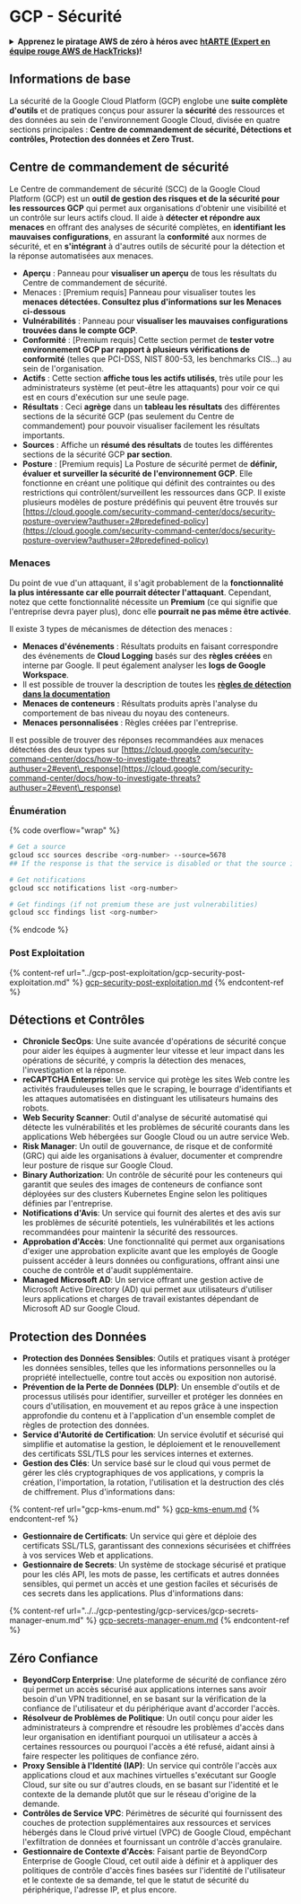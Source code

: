 # GCP - Sécurité

<details>

<summary><strong>Apprenez le piratage AWS de zéro à héros avec</strong> <a href="https://training.hacktricks.xyz/courses/arte"><strong>htARTE (Expert en équipe rouge AWS de HackTricks)</strong></a><strong>!</strong></summary>

Autres façons de soutenir HackTricks :

* Si vous souhaitez voir votre **entreprise annoncée dans HackTricks** ou **télécharger HackTricks en PDF**, consultez les [**PLANS D'ABONNEMENT**](https://github.com/sponsors/carlospolop) !
* Obtenez le [**swag officiel PEASS & HackTricks**](https://peass.creator-spring.com)
* Découvrez [**La famille PEASS**](https://opensea.io/collection/the-peass-family), notre collection exclusive de [**NFT**](https://opensea.io/collection/the-peass-family)
* **Rejoignez le** 💬 [**groupe Discord**](https://discord.gg/hRep4RUj7f) ou le [**groupe Telegram**](https://t.me/peass) ou **suivez-nous** sur **Twitter** 🐦 [**@hacktricks\_live**](https://twitter.com/hacktricks\_live)**.**
* **Partagez vos astuces de piratage en soumettant des PR aux** [**HackTricks**](https://github.com/carlospolop/hacktricks) et [**HackTricks Cloud**](https://github.com/carlospolop/hacktricks-cloud) dépôts GitHub.

</details>

## Informations de base

La sécurité de la Google Cloud Platform (GCP) englobe une **suite complète d'outils** et de pratiques conçus pour assurer la **sécurité** des ressources et des données au sein de l'environnement Google Cloud, divisée en quatre sections principales : **Centre de commandement de sécurité, Détections et contrôles, Protection des données et Zero Trust.**

## **Centre de commandement de sécurité**

Le Centre de commandement de sécurité (SCC) de la Google Cloud Platform (GCP) est un **outil de gestion des risques et de la sécurité pour les ressources GCP** qui permet aux organisations d'obtenir une visibilité et un contrôle sur leurs actifs cloud. Il aide à **détecter et répondre aux menaces** en offrant des analyses de sécurité complètes, en **identifiant les mauvaises configurations**, en assurant la **conformité** aux normes de sécurité, et en **s'intégrant** à d'autres outils de sécurité pour la détection et la réponse automatisées aux menaces.

* **Aperçu** : Panneau pour **visualiser un aperçu** de tous les résultats du Centre de commandement de sécurité.
* Menaces : \[Premium requis] Panneau pour visualiser toutes les **menaces détectées. Consultez plus d'informations sur les Menaces ci-dessous**
* **Vulnérabilités** : Panneau pour **visualiser les mauvaises configurations trouvées dans le compte GCP**.
* **Conformité** : \[Premium requis] Cette section permet de **tester votre environnement GCP par rapport à plusieurs vérifications de conformité** (telles que PCI-DSS, NIST 800-53, les benchmarks CIS...) au sein de l'organisation.
* **Actifs** : Cette section **affiche tous les actifs utilisés**, très utile pour les administrateurs système (et peut-être les attaquants) pour voir ce qui est en cours d'exécution sur une seule page.
* **Résultats** : Ceci **agrège** dans un **tableau les résultats** des différentes sections de la sécurité GCP (pas seulement du Centre de commandement) pour pouvoir visualiser facilement les résultats importants.
* **Sources** : Affiche un **résumé des résultats** de toutes les différentes sections de la sécurité GCP **par section**.
* **Posture** : \[Premium requis] La Posture de sécurité permet de **définir, évaluer et surveiller la sécurité de l'environnement GCP**. Elle fonctionne en créant une politique qui définit des contraintes ou des restrictions qui contrôlent/surveillent les ressources dans GCP. Il existe plusieurs modèles de posture prédéfinis qui peuvent être trouvés sur [https://cloud.google.com/security-command-center/docs/security-posture-overview?authuser=2#predefined-policy](https://cloud.google.com/security-command-center/docs/security-posture-overview?authuser=2#predefined-policy)

### **Menaces**

Du point de vue d'un attaquant, il s'agit probablement de la **fonctionnalité la plus intéressante car elle pourrait détecter l'attaquant**. Cependant, notez que cette fonctionnalité nécessite un **Premium** (ce qui signifie que l'entreprise devra payer plus), donc elle **pourrait ne pas même être activée**.&#x20;

Il existe 3 types de mécanismes de détection des menaces :

* **Menaces d'événements** : Résultats produits en faisant correspondre des événements de **Cloud Logging** basés sur des **règles créées** en interne par Google. Il peut également analyser les **logs de Google Workspace**.
* Il est possible de trouver la description de toutes les [**règles de détection dans la documentation**](https://cloud.google.com/security-command-center/docs/concepts-event-threat-detection-overview?authuser=2#how\_works)
* **Menaces de conteneurs** : Résultats produits après l'analyse du comportement de bas niveau du noyau des conteneurs.
* **Menaces personnalisées** : Règles créées par l'entreprise.

Il est possible de trouver des réponses recommandées aux menaces détectées des deux types sur [https://cloud.google.com/security-command-center/docs/how-to-investigate-threats?authuser=2#event\_response](https://cloud.google.com/security-command-center/docs/how-to-investigate-threats?authuser=2#event\_response)

### Énumération

{% code overflow="wrap" %}
```bash
# Get a source
gcloud scc sources describe <org-number> --source=5678
## If the response is that the service is disabled or that the source is not found, then, it isn't enabled

# Get notifications
gcloud scc notifications list <org-number>

# Get findings (if not premium these are just vulnerabilities)
gcloud scc findings list <org-number>
```
{% endcode %}

### Post Exploitation

{% content-ref url="../gcp-post-exploitation/gcp-security-post-exploitation.md" %}
[gcp-security-post-exploitation.md](../gcp-post-exploitation/gcp-security-post-exploitation.md)
{% endcontent-ref %}

## Détections et Contrôles

* **Chronicle SecOps**: Une suite avancée d'opérations de sécurité conçue pour aider les équipes à augmenter leur vitesse et leur impact dans les opérations de sécurité, y compris la détection des menaces, l'investigation et la réponse.
* **reCAPTCHA Enterprise**: Un service qui protège les sites Web contre les activités frauduleuses telles que le scraping, le bourrage d'identifiants et les attaques automatisées en distinguant les utilisateurs humains des robots.
* **Web Security Scanner**: Outil d'analyse de sécurité automatisé qui détecte les vulnérabilités et les problèmes de sécurité courants dans les applications Web hébergées sur Google Cloud ou un autre service Web.
* **Risk Manager**: Un outil de gouvernance, de risque et de conformité (GRC) qui aide les organisations à évaluer, documenter et comprendre leur posture de risque sur Google Cloud.
* **Binary Authorization**: Un contrôle de sécurité pour les conteneurs qui garantit que seules des images de conteneurs de confiance sont déployées sur des clusters Kubernetes Engine selon les politiques définies par l'entreprise.
* **Notifications d'Avis**: Un service qui fournit des alertes et des avis sur les problèmes de sécurité potentiels, les vulnérabilités et les actions recommandées pour maintenir la sécurité des ressources.
* **Approbation d'Accès**: Une fonctionnalité qui permet aux organisations d'exiger une approbation explicite avant que les employés de Google puissent accéder à leurs données ou configurations, offrant ainsi une couche de contrôle et d'audit supplémentaire.
* **Managed Microsoft AD**: Un service offrant une gestion active de Microsoft Active Directory (AD) qui permet aux utilisateurs d'utiliser leurs applications et charges de travail existantes dépendant de Microsoft AD sur Google Cloud.

## Protection des Données

* **Protection des Données Sensibles**: Outils et pratiques visant à protéger les données sensibles, telles que les informations personnelles ou la propriété intellectuelle, contre tout accès ou exposition non autorisé.
* **Prévention de la Perte de Données (DLP)**: Un ensemble d'outils et de processus utilisés pour identifier, surveiller et protéger les données en cours d'utilisation, en mouvement et au repos grâce à une inspection approfondie du contenu et à l'application d'un ensemble complet de règles de protection des données.
* **Service d'Autorité de Certification**: Un service évolutif et sécurisé qui simplifie et automatise la gestion, le déploiement et le renouvellement des certificats SSL/TLS pour les services internes et externes.
* **Gestion des Clés**: Un service basé sur le cloud qui vous permet de gérer les clés cryptographiques de vos applications, y compris la création, l'importation, la rotation, l'utilisation et la destruction des clés de chiffrement. Plus d'informations dans:

{% content-ref url="gcp-kms-enum.md" %}
[gcp-kms-enum.md](gcp-kms-enum.md)
{% endcontent-ref %}

* **Gestionnaire de Certificats**: Un service qui gère et déploie des certificats SSL/TLS, garantissant des connexions sécurisées et chiffrées à vos services Web et applications.
* **Gestionnaire de Secrets**: Un système de stockage sécurisé et pratique pour les clés API, les mots de passe, les certificats et autres données sensibles, qui permet un accès et une gestion faciles et sécurisés de ces secrets dans les applications. Plus d'informations dans:

{% content-ref url="../../gcp-pentesting/gcp-services/gcp-secrets-manager-enum.md" %}
[gcp-secrets-manager-enum.md](../../gcp-pentesting/gcp-services/gcp-secrets-manager-enum.md)
{% endcontent-ref %}

## Zéro Confiance

* **BeyondCorp Enterprise**: Une plateforme de sécurité de confiance zéro qui permet un accès sécurisé aux applications internes sans avoir besoin d'un VPN traditionnel, en se basant sur la vérification de la confiance de l'utilisateur et du périphérique avant d'accorder l'accès.
* **Résolveur de Problèmes de Politique**: Un outil conçu pour aider les administrateurs à comprendre et résoudre les problèmes d'accès dans leur organisation en identifiant pourquoi un utilisateur a accès à certaines ressources ou pourquoi l'accès a été refusé, aidant ainsi à faire respecter les politiques de confiance zéro.
* **Proxy Sensible à l'Identité (IAP)**: Un service qui contrôle l'accès aux applications cloud et aux machines virtuelles s'exécutant sur Google Cloud, sur site ou sur d'autres clouds, en se basant sur l'identité et le contexte de la demande plutôt que sur le réseau d'origine de la demande.
* **Contrôles de Service VPC**: Périmètres de sécurité qui fournissent des couches de protection supplémentaires aux ressources et services hébergés dans le Cloud privé virtuel (VPC) de Google Cloud, empêchant l'exfiltration de données et fournissant un contrôle d'accès granulaire.
* **Gestionnaire de Contexte d'Accès**: Faisant partie de BeyondCorp Enterprise de Google Cloud, cet outil aide à définir et à appliquer des politiques de contrôle d'accès fines basées sur l'identité de l'utilisateur et le contexte de sa demande, tel que le statut de sécurité du périphérique, l'adresse IP, et plus encore.
